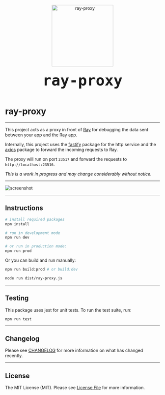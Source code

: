 <p align="center">
    <img src="https://static.permafrost.dev/images/ray-proxy/ray-proxy-logo-256x256.png" alt="ray-proxy" height="200" style="block">
    <br><br>
    <code style="font-size:3.0rem;"><strong>ray-proxy</strong></code>
    <br><br>
</p>

# ray-proxy

---

This project acts as a proxy in front of [Ray](https://myray.app) for debugging the data sent between your app and the Ray app.

Internally, this project uses the [fastify](https://www.fastify.io/) package for the http service and the [axios](https://github.com/axios/axios) package to forward the incoming requests to Ray.

The proxy will run on port `23517` and forward the requests to `http://localhost:23516`.

_This is a work in progress and may change considerably without notice._

---

![screenshot](https://static.permafrost.dev/images/ray-proxy/screenshot-01.png)

---

## Instructions

```bash
# install required packages
npm install

# run in development mode
npm run dev

# or run in production mode:
npm run prod
```

Or you can build and run manually:

```bash
npm run build:prod # or build:dev

node run dist/ray-proxy.js
```

---

## Testing

This package uses jest for unit tests. To run the test suite, run:

`npm run test`

---

## Changelog

Please see [CHANGELOG](CHANGELOG.md) for more information on what has changed recently.

---

## License

The MIT License (MIT). Please see [License File](LICENSE) for more information.
